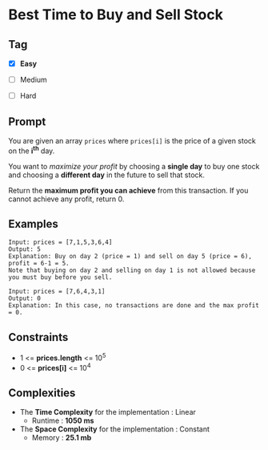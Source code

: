 # Best Time to Buy and Sell Stock
## Tag
- [x] **Easy**
- [ ] Medium  
- [ ] Hard 
  

## Prompt
You are given an array `prices` where `prices[i]` is the price of a given stock on the **i<sup>th</sup>** day.  
  
You want to *maximize your profit* by choosing a **single day** to buy one stock and choosing a **different day** in the future to sell that stock.  
  
Return the **maximum profit you can achieve** from this transaction. If you cannot achieve any profit, return 0.  
  
## Examples
```
Input: prices = [7,1,5,3,6,4]
Output: 5
Explanation: Buy on day 2 (price = 1) and sell on day 5 (price = 6), profit = 6-1 = 5.
Note that buying on day 2 and selling on day 1 is not allowed because you must buy before you sell.
```
```
Input: prices = [7,6,4,3,1]
Output: 0
Explanation: In this case, no transactions are done and the max profit = 0.
```
  
## Constraints
* 1 <= **prices.length** <= 10<sup>5</sup>
* 0 <= **prices[i]** <= 10<sup>4</sup>
  
## Complexities
* The **Time Complexity** for the implementation : Linear
  * Runtime : **1050 ms**  
* The **Space Complexity** for the implementation : Constant
  * Memory : **25.1 mb**